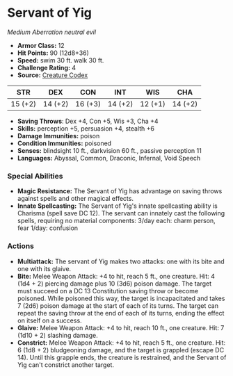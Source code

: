 # Servant of Yig

*Medium* *Aberration* *neutral evil*

- **Armor Class:** 12
- **Hit Points:** 90 (12d8+36)
- **Speed:** swim 30 ft. walk 30 ft.
- **Challenge Rating:** 4
- **Source:** [Creature Codex](https://koboldpress.com/kpstore/product/creature-codex-for-5th-edition-dnd/)

| STR | DEX | CON | INT | WIS | CHA |
| --- | --- | --- | --- | --- | --- |
| 15 (+2) | 14 (+2) | 16 (+3) | 14 (+2) | 12 (+1) | 14 (+2) |

- **Saving Throws**: Dex +4, Con +5, Wis +3, Cha +4
- **Skills:** perception +5, persuasion +4, stealth +6
- **Damage Immunities:** poison
- **Condition Immunities:** poisoned
- **Senses:** blindsight 10 ft., darkvision 60 ft., passive perception 11
- **Languages:** Abyssal, Common, Draconic, Infernal, Void Speech
### Special Abilities
- **Magic Resistance:** The Servant of Yig has advantage on saving throws against spells and other magical effects.
- **Innate Spellcasting:** The Servant of Yig's innate spellcasting ability is Charisma (spell save DC 12). The servant can innately cast the following spells, requiring no material components: 3/day each: charm person, fear 1/day: confusion
### Actions
- **Multiattack:** The servant of Yig makes two attacks: one with its bite and one with its glaive.
- **Bite:** Melee Weapon Attack: +4 to hit, reach 5 ft., one creature. Hit: 4 (1d4 + 2) piercing damage plus 10 (3d6) poison damage. The target must succeed on a DC 13 Constitution saving throw or become poisoned. While poisoned this way, the target is incapacitated and takes 7 (2d6) poison damage at the start of each of its turns. The target can repeat the saving throw at the end of each of its turns, ending the effect on itself on a success.
- **Glaive:** Melee Weapon Attack: +4 to hit, reach 10 ft., one creature. Hit: 7 (1d10 + 2) slashing damage.
- **Constrict:** Melee Weapon Attack: +4 to hit, reach 5 ft., one creature. Hit: 6 (1d8 + 2) bludgeoning damage, and the target is grappled (escape DC 14). Until this grapple ends, the creature is restrained, and the Servant of Yig can't constrict another target.
